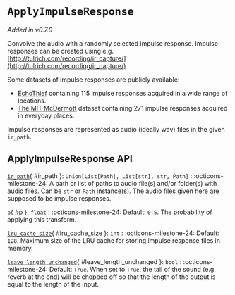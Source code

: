 # `ApplyImpulseResponse`

_Added in v0.7.0_

Convolve the audio with a randomly selected impulse response.
Impulse responses can be created using e.g. [http://tulrich.com/recording/ir_capture/](http://tulrich.com/recording/ir_capture/)

Some datasets of impulse responses are publicly available:
- [EchoThief](http://www.echothief.com/) containing 115 impulse responses acquired in a
 wide range of locations.
- [The MIT McDermott](https://mcdermottlab.mit.edu/Reverb/IR_Survey.html) dataset
 containing 271 impulse responses acquired in everyday places.

Impulse responses are represented as audio (ideally wav) files in the given `ir_path`.

## ApplyImpulseResponse API

[`ir_path`](#ir_path){ #ir_path }: `Union[List[Path], List[str], str, Path]`
:   :octicons-milestone-24: A path or list of paths to audio file(s) and/or folder(s) with
    audio files. Can be `str` or `Path` instance(s). The audio files given here are
    supposed to be impulse responses.

[`p`](#p){ #p }: `float`
:   :octicons-milestone-24: Default: `0.5`. The probability of applying this transform.

[`lru_cache_size`](#lru_cache_size){ #lru_cache_size }: `int`
:   :octicons-milestone-24: Default: `128`. Maximum size of the LRU cache for storing
    impulse response files in memory.

[`leave_length_unchanged`](#leave_length_unchanged){ #leave_length_unchanged }: `bool`
:   :octicons-milestone-24: Default: `True`. When set to `True`, the tail of the sound
    (e.g. reverb at the end) will be chopped off so that the length of the output is
    equal to the length of the input.
